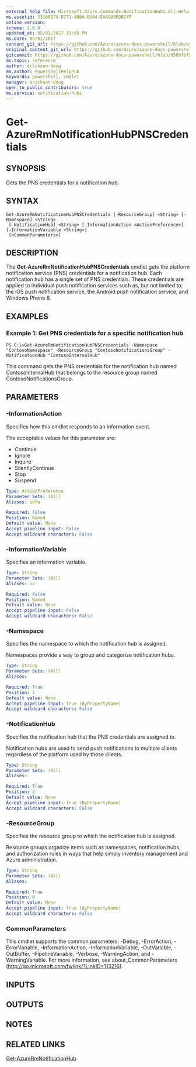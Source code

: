 ```yaml
---
external help file: Microsoft.Azure.Commands.NotificationHubs.dll-Help.xml
ms.assetid: 33160179-D771-4BBA-B3A4-EAA988E9BC4F
online version:
schema: 2.0.0
updated_at: 05/01/2017 21:05 PM
ms.date: 05/01/2017
content_git_url: https://github.com/Azure/azure-docs-powershell/blob/armsql/azureps-cmdlets-docs/ResourceManager/AzureRM.NotificationHubs/v1.0.12/Get-AzureRmNotificationHubPNSCredentials.md
original_content_git_url: https://github.com/Azure/azure-docs-powershell/blob/armsql/azureps-cmdlets-docs/ResourceManager/AzureRM.NotificationHubs/v1.0.12/Get-AzureRmNotificationHubPNSCredentials.md
gitcommit: https://github.com/Azure/azure-docs-powershell/blob/0589fbf53d27e39e0cf445261d29c64fb0859d62
ms.topic: reference
author: erickson-doug
ms.author: PowerShellHelpPub
keywords: powershell, cmdlet
manager: erickson-doug
open_to_public_contributors: true
ms.service: notification-hubs
---
```


# Get-AzureRmNotificationHubPNSCredentials

## SYNOPSIS
Gets the PNS credentials for a notification hub.

## SYNTAX

```
Get-AzureRmNotificationHubPNSCredentials [-ResourceGroup] <String> [-Namespace] <String>
 [-NotificationHub] <String> [-InformationAction <ActionPreference>] [-InformationVariable <String>]
 [<CommonParameters>]
```

## DESCRIPTION
The **Get-AzureRmNotificationHubPNSCredentials** cmdlet gets the platform notification service (PNS) credentials for a notification hub.
Each notification hub has a single set of PNS credentials.
These credentials are applied to individual push notification services such as, but not limited to; the iOS push notification service, the Android push notification service, and Windows Phone 8.

## EXAMPLES

### Example 1: Get PNS credentials for a specific notification hub
```
PS C:\>Get-AzureRmNotificationHubPNSCredentials -Namespace "ContosoNamespace" -ResourceGroup "ContosoNotificationsGroup" -NotificationHub "ContosoInternalHub"
```

This command gets the PNS credentials for the notification hub named ContosoInternalHub that belongs to the resource group named ContosoNotificationsGroup.

## PARAMETERS

### -InformationAction
Specifies how this cmdlet responds to an information event.

The acceptable values for this parameter are:

- Continue
- Ignore
- Inquire
- SilentlyContinue
- Stop
- Suspend

```yaml
Type: ActionPreference
Parameter Sets: (All)
Aliases: infa

Required: False
Position: Named
Default value: None
Accept pipeline input: False
Accept wildcard characters: False
```

### -InformationVariable
Specifies an information variable.

```yaml
Type: String
Parameter Sets: (All)
Aliases: iv

Required: False
Position: Named
Default value: None
Accept pipeline input: False
Accept wildcard characters: False
```

### -Namespace
Specifies the namespace to which the notification hub is assigned.

Namespaces provide a way to group and categorize notification hubs.

```yaml
Type: String
Parameter Sets: (All)
Aliases: 

Required: True
Position: 1
Default value: None
Accept pipeline input: True (ByPropertyName)
Accept wildcard characters: False
```

### -NotificationHub
Specifies the notification hub that the PNS credentials are assigned to.

Notification hubs are used to send push notifications to multiple clients regardless of the platform used by those clients.

```yaml
Type: String
Parameter Sets: (All)
Aliases: 

Required: True
Position: 2
Default value: None
Accept pipeline input: True (ByPropertyName)
Accept wildcard characters: False
```

### -ResourceGroup
Specifies the resource group to which the notification hub is assigned.

Resource groups organize items such as namespaces, notification hubs, and authorization rules in ways that help simply inventory management and Azure administration.

```yaml
Type: String
Parameter Sets: (All)
Aliases: 

Required: True
Position: 0
Default value: None
Accept pipeline input: True (ByPropertyName)
Accept wildcard characters: False
```

### CommonParameters
This cmdlet supports the common parameters: -Debug, -ErrorAction, -ErrorVariable, -InformationAction, -InformationVariable, -OutVariable, -OutBuffer, -PipelineVariable, -Verbose, -WarningAction, and -WarningVariable. For more information, see about_CommonParameters (http://go.microsoft.com/fwlink/?LinkID=113216).

## INPUTS

## OUTPUTS

## NOTES

## RELATED LINKS

[Get-AzureRmNotificationHub](./Get-AzureRmNotificationHub.md)


